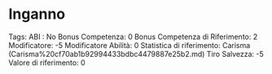 # Inganno

Tags: ABI
: No
Bonus Competenza: 0
Bonus Competenza di Riferimento: 2
Modificatore: -5
Modificatore  Abilità: 0
Statistica di riferimento: Carisma (Carisma%20cf70ab1b92994433bdbc4479887e25b2.md)
Tiro Salvezza: -5
Valore di riferimento: 0
